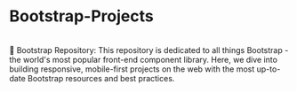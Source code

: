 # Bootstrap-Projects
<br>
🚀 Bootstrap Repository: This repository is dedicated to all things Bootstrap - the world's most popular front-end component library. Here, we dive into building responsive, mobile-first projects on the web with the most up-to-date Bootstrap resources and best practices.
